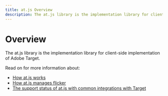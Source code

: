 ```yaml
---
title: at.js Overview
description: The at.js library is the implementation library for client-side implementation of Adobe Target.
---
```


# Overview

The at.js library is the implementation library for client-side implementation of Adobe Target.

Read on for more information about:

* [How at.js works](how-atjs-works.md)
* [How at.js manages flicker](manage-flicker-with-atjs.md)
* [The support status of at.js with common integrations with Target](target-atjs-integrations.md)
